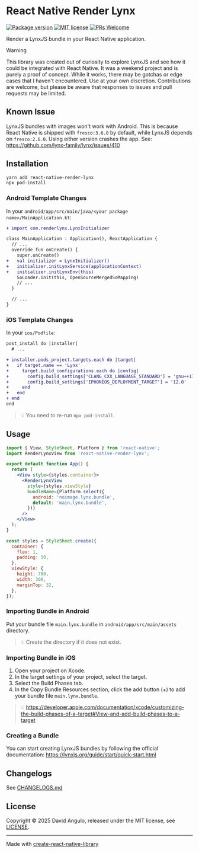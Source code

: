 # React Native Render Lynx
[![Package version](https://img.shields.io/npm/v/react-native-render-lynx?style=for-the-badge&labelColor=000000)](https://www.npmjs.com/package/react-native-render-lynx)
[![MIT license](https://img.shields.io/badge/License-MIT-brightgreen.svg?style=for-the-badge&labelColor=000000)](LICENSE)
[![PRs Welcome](https://img.shields.io/badge/PRs-welcome-hotpink.svg?style=for-the-badge&labelColor=000000)](https://github.com/dcangulo/react-native-render-lynx/pulls)

Render a LynxJS bundle in your React Native application.

> [!WARNING]
> This library was created out of curiosity to explore LynxJS and see how it could be integrated with React Native. It was a weekend project and is purely a proof of concept. While it works, there may be gotchas or edge cases that I haven't encountered. Use at your own discretion. Contributions are welcome, but please be aware that responses to issues and pull requests may be limited.

## Known Issue
LynxJS bundles with images won't work with Android. This is because React Native is shipped with `fresco:3.6.0` by default, while LynxJS depends on `fresco:2.6.0`. Using either version crashes the app. See: https://github.com/lynx-family/lynx/issues/410

## Installation
```bash
yarn add react-native-render-lynx
npx pod-install
```

### Android Template Changes
In your `android/app/src/main/java/<your package name>/MainApplication.kt`:

```diff
+ import com.renderlynx.LynxInitializer

class MainApplication : Application(), ReactApplication {
  // ...
  override fun onCreate() {
    super.onCreate()
+   val initializer = LynxInitializer()
+   initializer.initLynxService(applicationContext)
+   initializer.initLynxEnv(this)
    SoLoader.init(this, OpenSourceMergedSoMapping)
    // ...
  }

  // ...
}
```

### iOS Template Changes
In your `ios/Podfile`:

```diff
post_install do |installer|
  # ...

+ installer.pods_project.targets.each do |target|
+   if target.name == 'Lynx'
+     target.build_configurations.each do |config|
+       config.build_settings['CLANG_CXX_LANGUAGE_STANDARD'] = 'gnu++17'
+       config.build_settings['IPHONEOS_DEPLOYMENT_TARGET'] = '12.0'
+     end
+   end
+ end
end
```
> :bulb: You need to re-run `npx pod-install`.

## Usage
```jsx
import { View, StyleSheet, Platform } from 'react-native';
import RenderLynxView from 'react-native-render-lynx';

export default function App() {
  return (
    <View style={styles.container}>
      <RenderLynxView
        style={styles.viewStyle}
        bundleName={Platform.select({
          android: 'noimage.lynx.bundle',
          default: 'main.lynx.bundle',
        })}
      />
    </View>
  );
}

const styles = StyleSheet.create({
  container: {
    flex: 1,
    padding: 50,
  },
  viewStyle: {
    height: 700,
    width: 300,
    marginTop: 32,
  },
});
```

### Importing Bundle in Android
Put your bundle file `main.lynx.bundle` in `android/app/src/main/assets` directory. 
> :bulb: Create the directory if it does not exist.

### Importing Bundle in iOS
1. Open your project on Xcode.
2. In the target settings of your project, select the target.
3. Select the Build Phases tab.
4. In the Copy Bundle Resources section, click the add button (+) to add your bundle file `main.lynx.bundle`.
> :bulb: https://developer.apple.com/documentation/xcode/customizing-the-build-phases-of-a-target#View-and-add-build-phases-to-a-target

### Creating a Bundle
You can start creating LynxJS bundles by following the official documentation: https://lynxjs.org/guide/start/quick-start.html

## Changelogs
See [CHANGELOGS.md](CHANGELOGS.md)

## License
Copyright © 2025 David Angulo, released under the MIT license, see [LICENSE](LICENSE).

---

Made with [create-react-native-library](https://github.com/callstack/react-native-builder-bob)
